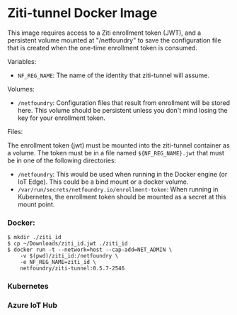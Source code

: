 # Ziti-tunnel Docker Image

This image requires access to a Ziti enrollment token (JWT), and a persistent
volume mounted at "/netfoundry" to save the configuration file that is created
when the one-time enrollment token is consumed.

Variables:

- `NF_REG_NAME`: The name of the identity that ziti-tunnel will assume.

Volumes:

- `/netfoundry`: Configuration files that result from enrollment will be stored
  here. This volume should be persistent unless you don't mind losing the key for
  your enrollment token.

Files:

The enrollment token (jwt) must be mounted into the ziti-tunnel container as a volume.
The token must be in a file named `${NF_REG_NAME}.jwt` that must be in one of the
following directories:

- `/netfoundry`: This would be used when running in the Docker engine (or IoT Edge).
   This could be a bind mount or a docker volume.
- `/var/run/secrets/netfoundry.io/enrollment-token`: When running in Kubernetes,
   the enrollment token should be mounted as a secret at this mount point.

### Docker:

    $ mkdir ./ziti_id
    $ cp ~/Downloads/ziti_id.jwt ./ziti_id
    $ docker run -t --network=host --cap-add=NET_ADMIN \
        -v $(pwd)/ziti_id:/netfoundry \
        -e NF_REG_NAME=ziti_id \
        netfoundry/ziti-tunnel:0.5.7-2546

### Kubernetes


### Azure IoT Hub

